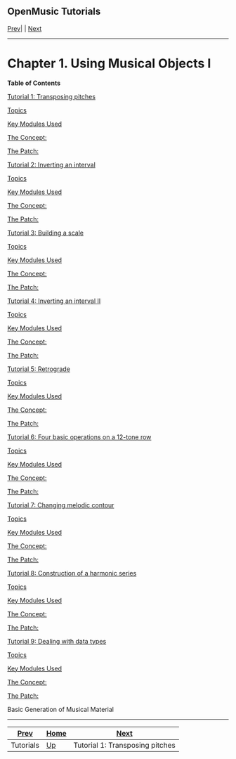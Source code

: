 OpenMusic Tutorials  
---  
[Prev](tut.gen)| | [Next](tut.gen.1)  
  
* * *

# Chapter 1. Using Musical Objects I

 **Table of Contents**

[Tutorial 1: Transposing pitches](tut.gen.1)

    

[Topics](tut.gen.1#AEN2391)

[Key Modules Used](tut.gen.1#AEN2394)

[The Concept:](tut.gen.1#AEN2401)

[The Patch:](tut.gen.1#AEN2413)

[Tutorial 2: Inverting an interval](tut.gen.2)

    

[Topics](tut.gen.2#AEN2498)

[Key Modules Used](tut.gen.2#AEN2501)

[The Concept:](tut.gen.2#AEN2510)

[The Patch:](tut.gen.2#AEN2519)

[Tutorial 3: Building a scale](tut.gen.3.sgm)

    

[Topics](tut.gen.3.sgm#AEN2558)

[Key Modules Used](tut.gen.3.sgm#AEN2563)

[The Concept:](tut.gen.3.sgm#AEN2572)

[The Patch:](tut.gen.3.sgm#AEN2579)

[Tutorial 4: Inverting an interval II](tut.gen.4.sgm)

    

[Topics](tut.gen.4.sgm#AEN2601)

[Key Modules Used](tut.gen.4.sgm#AEN2604)

[The Concept:](tut.gen.4.sgm#AEN2617)

[The Patch:](tut.gen.4.sgm#AEN2628)

[Tutorial 5: Retrograde](tut.gen.5.sgm)

    

[Topics](tut.gen.5.sgm#AEN2656)

[Key Modules Used](tut.gen.5.sgm#AEN2659)

[The Concept:](tut.gen.5.sgm#AEN2670)

[The Patch:](tut.gen.5.sgm#AEN2685)

[Tutorial 6: Four basic operations on a 12-tone row](tut.gen.6.)

    

[Topics](tut.gen.6.#AEN2708)

[Key Modules Used](tut.gen.6.#AEN2711)

[The Concept:](tut.gen.6.#AEN2728)

[The Patch:](tut.gen.6.#AEN2732)

[Tutorial 7: Changing melodic contour](tut.gen.7.sgm)

    

[Topics](tut.gen.7.sgm#AEN2787)

[Key Modules Used](tut.gen.7.sgm#AEN2790)

[The Concept:](tut.gen.7.sgm#AEN2807)

[The Patch:](tut.gen.7.sgm#AEN2816)

[Tutorial 8: Construction of a harmonic series](tut.gen.8.sgm)

    

[Topics](tut.gen.8.sgm#AEN2875)

[Key Modules Used](tut.gen.8.sgm#AEN2882)

[The Concept:](tut.gen.8.sgm#AEN2893)

[The Patch:](tut.gen.8.sgm#AEN2898)

[Tutorial 9: Dealing with data types](tut.gen.9.sgm)

    

[Topics](tut.gen.9.sgm#AEN2995)

[Key Modules Used](tut.gen.9.sgm#AEN2998)

[The Concept:](tut.gen.9.sgm#AEN3009)

[The Patch:](tut.gen.9.sgm#AEN3012)

Basic Generation of Musical Material

* * *

[Prev](tut.gen)| [Home](index)| [Next](tut.gen.1)  
---|---|---  
Tutorials| [Up](tut.gen)| Tutorial 1: Transposing pitches

